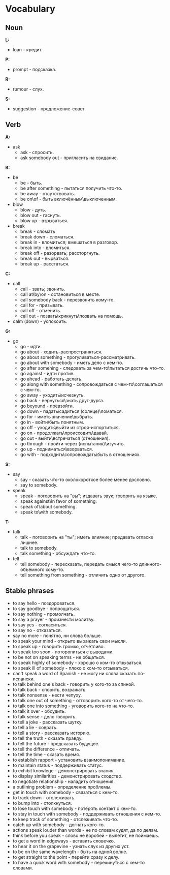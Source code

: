 # Vocabulary
## <a name = "Noun">Noun</a>
**L:**
- loan - кредит.

**P:**
- prompt - подсказка.

**R:**
- rumour - слух.

**S:**
- suggestion - предложение-совет.

## <a name = "Verb">Verb</a>
**A:**
- ask
  - ask - спросить.
  - ask somebody out - пригласить на свидание.

**B:**
- be
  - be - быть.
  - be after something - пытаться получить что-то.
  - be away - отсутствовать.
  - be on\of - быть включённым\выключенным.
- blow
  - blow - дуть.
  - blow out - гаснуть.
  - blow up - взрываться.
- break
  - break - сломать
  - break down - сломаться.
  - break in - вломиться; вмешаться в разговор.
  - break into - вломиться.
  - break off - разорвать; рассторгнуть.
  - break out - вырваться.
  - break up - расстаться.

**С:**
- call
  - call - звать; звонить.
  - call at\by\on - остановиться в месте.
  - call somebody back - перезвонить кому-то.
  - call for - призывать.
  - call off - отменить.
  - call out - позвать\крикнуть\позвать на помощь.
- calm (down) - успокоить.

**G:**
- go
  - go - идти.
  - go about - ходить-распространяться.
  - go about something - прогуливаться-рассматривать.
  - go about with somebody - иметь дело с кем-то.
  - go after somehing - следовать за чем-то\пытаться достичь что-то.
  - go against - идти против.
  - go ahead - работать-делать.
  - go along with something - сопровождаться с чем-то\соглашаться с чем-то.
  - go away - уходить\исчезнуть.
  - go back - вернуться\знать друг-дурга.
  - go beyound - превзойти.
  - go down - падать\садиться (солнце)\ломаться.
  - go for - иметь значение\выбрать.
  - go in - войти\быть понятным.
  - go off - уходить\выйти из строя-испортиться.
  - go on - продолжать\происходить\давай.
  - go out - выйти\встречаться (отношения).
  - go through - пройти через (испытания)\изучить.
  - go up - подниматься\взорваться.
  - go with - подходить\сопровождать\быть в отношениях.

**S:**
- say
  - say - сказать что-то околокороткое более менее дословно.
  - say to somebody.
- speak
  - speak - поговорить на "вы"; издавать звук; говорить на языке.
  - speak against\in favor of something.
  - speak of\about something.
  - speak to\with somebody.

**T:**
- talk
  - talk - поговорить на "ты"; иметь влияние; предавать огласке лишнее.
  - talk to somebody.
  - talk something - обсуждать что-то.
- tell
  - tell somebody - пересказать, передать смысл чего-то длинного-объёмного кому-то.
  - tell something from something - отличить одно от другого.

## Stable phrases
- to say hello - поздороваться.
- to say goodbye - попрощаться.
- to say nothing - промолчать.
- to say a prayer - произнести молитву.
- to say yes - согласиться.
- to say no - отказаться.
- say no more - понятно, ни слова больше.
- to speak your mind - открыто выражать свои мысли.
- to speak up - говорить громко, отчётливо.
- to speak too soon - поторопиться с выводами.
- to be not on speaking terms - не общаться.
- to speak highly of somebody - хорошо о ком-то отзываться.
- to speak ill of somebody - плохо о ком-то отзываться.
- can't speak a word of Spanish - не могу ни слова сказать по-испански.
- to talk behind one's back - говорить у кого-то за спиной.
- to talk back - спорить, возражать.
- to talk nonsense - нести чепуху.
- to talk one out of something - отговорить кого-то от чего-то.
- to talk one into something - уговорить кого-то на что-то.
- to talk it over - обсудить.
- to talk sense - дело говорить.
- to tell a joke - рассказать шутку.
- to tell a lie - соврать.
- to tell a story - рассказать историю.
- to tell the truth - сказать правду.
- to tell the future - предсказать будущее.
- to tell the difference - отличать.
- to tell the time - сказать время.
- to establish rapport - установить взаимопонимание.
- to maintain status - поддерживать статус.
- to exhibit knowlege - демонстрировать знания.
- to display similarities - демонстрировать сходство.
- to negotiate relationship - наладить отношения.
- a outlining problem - определение проблемы.
- get in touch with somebody - связаться с кем-то.
- to track down - отслеживать.
- to bump into - столкнуться.
- to lose touch with somebody - потерять контакт с кем-то.
- to stay in touch with somebody - поддерживать отношения с кем-то.
- to keep track of something - отслеживать что-то.
- catch up with somebody - догнать кого-то.
- actions speak louder than words - не по словам судят, да по делам.
- think before you speak - слово не воробей - вылетит, не поймаешь.
- to get a word in edgeways - вставить словечко.
- to hear it on the grapevine - узнать слух из других уст.
- to be on the same wavelength - быть на одной волне.
- to get straight to the point - перейти сразу к делу.
- to have a quick word with somebody - перекинуться с кем-то словами.
